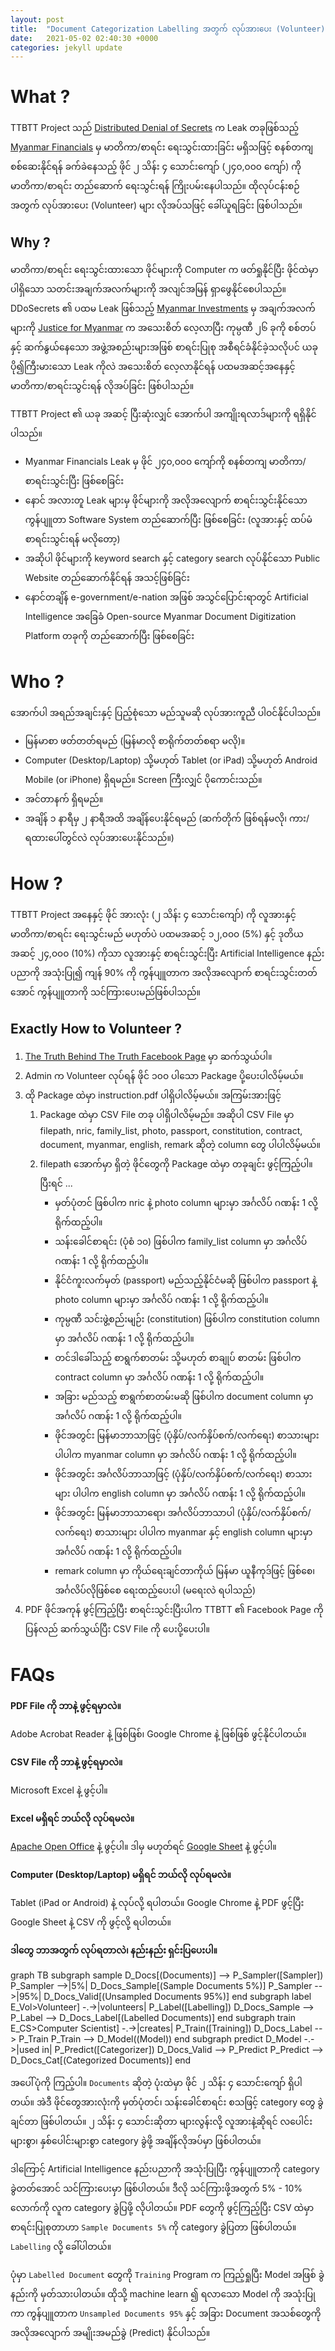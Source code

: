 ```yaml
---
layout: post
title:  "Document Categorization Labelling အတွက် လုပ်အားပေး (Volunteer) များ ခေါ်ယူခြင်း"
date:   2021-05-02 02:40:30 +0000
categories: jekyll update
---
```


# What ? 

TTBTT Project သည် [Distributed Denial of Secrets](https://ddosecrets.com/wiki/Distributed_Denial_of_Secrets) က Leak တခုဖြစ်သည့် [Myanmar Financials](https://ddosecrets.com/wiki/Myanmar_Financials) မှ မာတိကာ/စာရင်း ရေးသွင်းထားခြင်း မရှိသဖြင့် စနစ်တကျ စစ်ဆေးနိုင်ရန် ခက်ခဲနေသည့် ဖိုင် ၂ သိန်း ၄ သောင်းကျော် (၂၄၀,၀၀၀ ကျော်) ကို မာတိကာ/စာရင်း တည်‌ဆောက် ရေးသွင်းရန် ကြိုးပမ်းနေပါသည်။ ထိုလုပ်ငန်းစဉ်အတွက် လုပ်အားပေး (Volunteer) များ လိုအပ်သဖြင့် ခေါ်ယူရခြင်း ဖြစ်ပါသည်။

## Why ? 

မာတိကာ/စာရင်း ရေးသွင်းထားသော ဖိုင်များကို Computer က ဖတ်ရှုနိုင်ပြီး ဖိုင်ထဲမှာ ပါရှိသော သတင်းအချက်အလက်များကို အလျင်အမြန် ရှာဖွေနိုင်စေပါသည်။ DDoSecrets ၏ ပထမ Leak ဖြစ်သည့် [Myanmar Investments](https://ddosecrets.com/wiki/Myanmar_Investments) မှ အချက်အလက်များကို [Justice for Myanmar](https://www.justiceformyanmar.org/) က အသေးစိတ် လေ့လာပြီး ကုမ္ပဏီ ၂၆ ခုကို စစ်တပ်နှင့် ဆက်နွယ်နေသော အဖွဲ့အစည်းများအဖြစ် စာရင်းပြုစု အစီရင်ခံနိုင်ခဲ့သလိုပင် ယခု ပို၍ကြီးမားသော Leak ကိုလဲ အသေးစိတ် လေ့လာနိုင်ရန် ပထမအဆင့်အနေနှင့် မာတိကာ/စာရင်းသွင်းရန် လိုအပ်ခြင်း ဖြစ်ပါသည်။

TTBTT Project ၏ ယခု အဆင့် ပြီးဆုံးလျှင် အောက်ပါ အကျိုးရလာဒ်များကို ရရှိနိုင်ပါသည်။ 

* Myanmar Financials Leak မှ ဖိုင် ၂၄၀,၀၀၀ ကျော်ကို စနစ်တကျ မာတိကာ/စာရင်းသွင်းပြီး ဖြစ်စေခြင်း
* နောင် အလားတူ Leak များမှ ဖိုင်များကို အလိုအလျောက် စာရင်းသွင်းနိုင်သော ကွန်ပျူတာ Software System တည်ဆောက်ပြီး ဖြစ်စေခြင်း (လူအားနှင့် ထပ်မံ စာရင်းသွင်းရန် မလိုတော့)
* အဆိုပါ ဖိုင်များကို keyword search နှင့် category search လုပ်နိုင်သော Public Website တည်ဆောက်နိုင်ရန် အသင့်ဖြစ်ခြင်း
* နောင်တချိန် e-government/e-nation အဖြစ် အသွင်ပြောင်းရာတွင် Artificial Intelligence အခြေခံ Open-source Myanmar Document Digitization Platform တခုကို တည်ဆောက်ပြီး ဖြစ်စေခြင်း

# Who ?

အောက်ပါ အရည်အချင်းနှင့် ပြည့်စုံသော မည်သူမဆို လုပ်အားကူညီ ပါဝင်နိုင်ပါသည်။

* မြန်မာစာ ဖတ်တတ်ရမည် (မြန်မာလို စာရိုက်တတ်စရာ မလို)။
* Computer (Desktop/Laptop) သို့မဟုတ် Tablet (or iPad) သို့မဟုတ် Android Mobile (or iPhone) ရှိရမည်။ Screen ကြီးလျှင် ပိုကောင်းသည်။
* အင်တာနက် ရှိရမည်။
* အချိန် ၁ နာရီမှ ၂ နာရီအထိ အချိန်ပေးနိုင်ရမည် (ဆက်တိုက် ဖြစ်ရန်မလို၊ ကား/ရထားပေါ်တွင်လဲ လုပ်အားပေးနိုင်သည်။)

# How ?

TTBTT Project အနေနှင့် ဖိုင် အားလုံး (၂ သိန်း ၄ သောင်းကျော်) ကို လူအားနှင့် မာတိကာ/စာရင်း ရေးသွင်းမည် မဟုတ်ပဲ ပထမအဆင့် ၁၂,၀၀၀ (5%) နှင့် ဒုတိယအဆင့် ၂၄,၀၀၀ (10%) ကိုသာ လူအားနှင့် စာရင်းသွင်းပြီး Artificial Intelligence နည်းပညာကို အသုံးပြု၍ ကျန် 90% ကို ကွန်ပျူတာက အလိုအလျောက် စာရင်းသွင်းတတ်အောင် ကွန်ပျူတာကို သင်ကြားပေးမည်ဖြစ်ပါသည်။ 

## Exactly How to Volunteer ?

1. [The Truth Behind The Truth Facebook Page](https://www.facebook.com/Truth-Behind-the-Truth-101121208810900) မှာ ဆက်သွယ်ပါ။ 
2. Admin က Volunteer လုပ်ရန် ဖိုင် ၁၀၀ ပါသော Package ပို့ပေးပါလိမ့်မယ်။ 
3. ထို Package ထဲမှာ instruction.pdf ပါရှိပါလိမ့်မယ်။ အကြမ်းအားဖြင့် 
   1. Package ထဲမှာ CSV File တခု ပါရှိပါလိမ့်မည်။ အဆိုပါ CSV File မှာ filepath, nric, family_list, photo, passport, constitution, contract, document, myanmar, english, remark ဆိုတဲ့ column တွေ ပါပါလိမ့်မယ်။ 
   2. filepath အောက်မှာ ရှိတဲ့ ဖိုင်တွေကို Package ထဲမှာ တခုချင်း ဖွင့်ကြည့်ပါ။ ပြီးရင် ... 
      * မှတ်ပုံတင် ဖြစ်ပါက nric နဲ့ photo column များမှာ အင်္ဂလိပ် ဂဏန်း 1 လို့ ရိုက်ထည့်ပါ။
      * သန်းခေါင်စာရင်း (ပုံစံ ၁၀) ဖြစ်ပါက family_list column မှာ အင်္ဂလိပ် ဂဏန်း 1 လို့ ရိုက်ထည့်ပါ။
      * နိုင်ငံကူးလက်မှတ် (passport) မည်သည့်နိုင်ငံမဆို ဖြစ်ပါက passport နဲ့ photo column များမှာ အင်္ဂလိပ် ဂဏန်း 1 လို့ ရိုက်ထည့်ပါ။
      * ကုမ္ပဏီ သင်းဖွဲ့စည်းမျဉ်း (constitution) ဖြစ်ပါက constitution column မှာ အင်္ဂလိပ် ဂဏန်း 1 လို့ ရိုက်ထည့်ပါ။
      * တင်ဒါခေါ်သည့် စာရွက်စာတမ်း သို့မဟုတ် စာချုပ် စာတမ်း ဖြစ်ပါက contract column မှာ အင်္ဂလိပ် ဂဏန်း 1 လို့ ရိုက်ထည့်ပါ။
      * အခြား မည်သည့် စာရွက်စာတမ်းမဆို ဖြစ်ပါက document column မှာ အင်္ဂလိပ် ဂဏန်း 1 လို့ ရိုက်ထည့်ပါ။ 
      * ဖိုင်အတွင်း မြန်မာဘာသာဖြင့် (ပုံနှိပ်/လက်နှိပ်စက်/လက်ရေး) စာသားများ ပါပါက myanmar column မှာ အင်္ဂလိပ် ဂဏန်း 1 လို့ ရိုက်ထည့်ပါ။
      * ဖိုင်အတွင်း အင်္ဂလိပ်ဘာသာဖြင့် (ပုံနှိပ်/လက်နှိပ်စက်/လက်ရေး) စာသားများ ပါပါက english column မှာ အင်္ဂလိပ် ဂဏန်း 1 လို့ ရိုက်ထည့်ပါ။
      * ဖိုင်အတွင်း မြန်မာဘာသာရော၊ အင်္ဂလိပ်ဘာသာပါ (ပုံနှိပ်/လက်နှိပ်စက်/လက်ရေး) စာသားများ ပါပါက myanmar နှင့် english column များမှာ အင်္ဂလိပ် ဂဏန်း 1 လို့ ရိုက်ထည့်ပါ။
      * remark column မှာ ကိုယ်ရေးချင်တာကိုယ် မြန်မာ ယူနီကုဒ်ဖြင့် ဖြစ်စေ၊ အင်္ဂလိပ်လိုဖြစ်စေ ရေးထည့်ပေးပါ (မရေးလဲ ရပါသည်)
4. PDF ဖိုင်အကုန် ဖွင့်ကြည့်ပြီး စာရင်းသွင်းပြီးပါက TTBTT ၏ Facebook Page ကို ပြန်လည် ဆက်သွယ်ပြီး CSV File ကို ပေးပို့ပေးပါ။ 

# FAQs

**PDF File ကို ဘာနဲ့ ဖွင့်ရမှာလဲ။**

Adobe Acrobat Reader နဲ့ ဖြစ်ဖြစ်၊ Google Chrome နဲ့ ဖြစ်ဖြစ် ဖွင့်နိုင်ပါတယ်။

**CSV File ကို ဘာနဲ့ ဖွင့်ရမှာလဲ။**

Microsoft Excel နဲ့ ဖွင့်ပါ။

**Excel မရှိရင် ဘယ်လို လုပ်ရမလဲ။**

[Apache Open Office](https://www.openoffice.org/) နဲ့ ဖွင့်ပါ။ ဒါမှ မဟုတ်ရင် [Google Sheet](https://www.google.com.au/sheets/about/) နဲ့ ဖွင့်ပါ။

**Computer (Desktop/Laptop) မရှိရင် ဘယ်လို လုပ်ရမလဲ။**

Tablet (iPad or Android) နဲ့ လုပ်လို့ ရပါတယ်။ Google Chrome နဲ့ PDF ဖွင့်ပြီး Google Sheet နဲ့ CSV ကို ဖွင့်လို့ ရပါတယ်။

**ဒါတွေ ဘာအတွက် လုပ်ရတာလဲ၊ နည်းနည်း ရှင်းပြပေးပါ။**

<div class="mermaid">
graph TB
    subgraph sample
    D_Docs[(Documents)] --> P_Sampler([Sampler])
    P_Sampler -->|5%| D_Docs_Sample[(Sample Documents 5%)]
    P_Sampler -->|95%| D_Docs_Valid[(Unsampled Documents 95%)] 
    end
    subgraph label
    E_Vol>Volunteer] -.->|volunteers| P_Label([Labelling])
    D_Docs_Sample --> P_Label --> D_Docs_Label[(Labelled Documents)]
    end
    subgraph train
    E_CS>Computer Scientist] -.->|creates| P_Train([Training])
    D_Docs_Label --> P_Train
    P_Train --> D_Model((Model))
    end
    subgraph predict
    D_Model -.->|used in| P_Predict([Categorizer])
    D_Docs_Valid --> P_Predict
    P_Predict --> D_Docs_Cat[(Categorized Documents)]
    end
</div>

အပေါ်ပုံကို ကြည့်ပါ။ `Documents` ဆိုတဲ့ ပုံးထဲမှာ ဖိုင် ၂ သိန်း ၄ သောင်းကျော် ရှိပါတယ်။ အဲဒီ ဖိုင်တွေအားလုံးကို မှတ်ပုံတင်၊ သန်းခေါင်စာရင်း စသဖြင့် category တွေ ခွဲချင်တာ ဖြစ်ပါတယ်။ ၂ သိန်း ၄ သောင်းဆိုတာ များလွန်းလို့ လူအားနဲ့ဆိုရင် လပေါင်းများစွာ၊ နှစ်ပေါင်းများစွာ category ခွဲဖို့ အချိန်လိုအပ်မှာ ဖြစ်ပါတယ်။ 

ဒါကြောင့် Artificial Intelligence နည်းပညာကို အသုံးပြုပြီး ကွန်ပျူတာကို category ခွဲတတ်အောင် သင်ကြားပေးမှာ ဖြစ်ပါတယ်။ ဒီလို သင်ကြားဖို့အတွက် 5% - 10% လောက်ကို လူက category ခွဲပြဖို့ လိုပါတယ်။ PDF တွေကို ဖွင့်ကြည့်ပြီး CSV ထဲမှာ စာရင်းပြုစုတာဟာ `Sample Documents 5%` ကို category ခွဲပြတာ ဖြစ်ပါတယ်။ `Labelling` လို့ ခေါ်ပါတယ်။

ပုံမှာ `Labelled Document` တွေကို `Training` Program က ကြည့်ရှုပြီး Model အဖြစ် ခွဲနည်းကို မှတ်သားပါတယ်။ ထိုသို့ machine learn ၍ ရလာသော Model ကို အသုံးပြုကာ ကွန်ပျူတာက `Unsampled Documents 95%` နှင့် အခြား Document အသစ်တွေကို အလိုအလျောက် အမျိုးအမည်ခွဲ (Predict) နိုင်ပါသည်။ 


<script src="https://cdnjs.cloudflare.com/ajax/libs/mermaid/8.9.3/mermaid.min.js"></script>